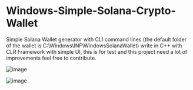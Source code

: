 # Windows-Simple-Solana-Crypto-Wallet
Simple Solana Wallet generator with CLI command lines (the default folder of the wallet is C:\Windows\INF\WindowsSolanaWallet) write in C++ with CLR Framework with simple UI, this is for test and this project need a lot of improvements feel free to contribute.


![image](https://user-images.githubusercontent.com/108196947/175789971-b3a4b4e4-c5ad-4c23-9bb1-aa52ecea78bb.png)


![image](https://user-images.githubusercontent.com/108196947/175789976-89d2028b-f89b-4d6a-84d9-ab012636c288.png)






